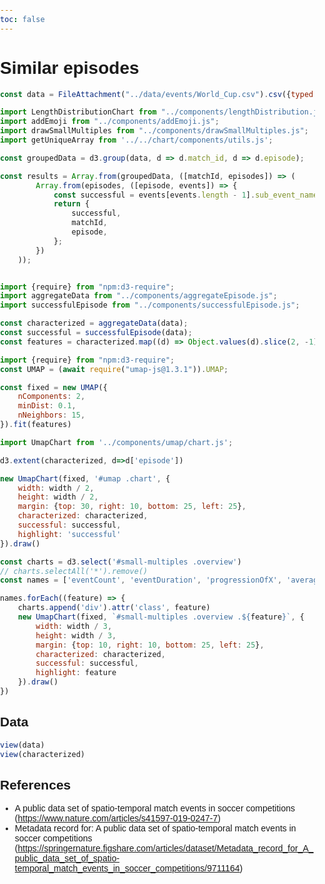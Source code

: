 ```yaml
---
toc: false
---
```


# Similar episodes

```js
const data = FileAttachment("../data/events/World_Cup.csv").csv({typed: true});
```

```js
import LengthDistributionChart from "../components/lengthDistribution.js";
import addEmoji from "../components/addEmoji.js";
import drawSmallMultiples from "../components/drawSmallMultiples.js";
import getUniqueArray from '../../chart/components/utils.js';
```

```js
const groupedData = d3.group(data, d => d.match_id, d => d.episode);

const results = Array.from(groupedData, ([matchId, episodes]) => (
        Array.from(episodes, ([episode, events]) => {
            const successful = events[events.length - 1].sub_event_name === "Corner";
            return {
                successful,
                matchId,
                episode,
            };
        })
    ));
```

```js
```

```js
import {require} from "npm:d3-require";
import aggregateData from "../components/aggregateEpisode.js";
import successfulEpisode from "../components/successfulEpisode.js";
```

```js
const characterized = aggregateData(data);
const successful = successfulEpisode(data);
const features = characterized.map((d) => Object.values(d).slice(2, -1))
```

```js
import {require} from "npm:d3-require";
const UMAP = (await require("umap-js@1.3.1")).UMAP;

const fixed = new UMAP({
    nComponents: 2,
    minDist: 0.1,
    nNeighbors: 15,
}).fit(features)
```

```js
import UmapChart from '../components/umap/chart.js';
```

```js
d3.extent(characterized, d=>d['episode'])
```

```js
new UmapChart(fixed, '#umap .chart', {
    width: width / 2,
    height: width / 2,
    margin: {top: 30, right: 10, bottom: 25, left: 25},
    characterized: characterized,
    successful: successful,
    highlight: 'successful'
}).draw()
```

<div id="umap">
    <div class="chart"></div>
</div>


```js
const charts = d3.select('#small-multiples .overview')
// charts.selectAll('*').remove()
const names = ['eventCount', 'eventDuration', 'progressionOfX', 'averageX', 'averageY', 'hullArea']

names.forEach((feature) => {
    charts.append('div').attr('class', feature)
    new UmapChart(fixed, `#small-multiples .overview .${feature}`, {
        width: width / 3,
        height: width / 3,
        margin: {top: 10, right: 10, bottom: 25, left: 25},
        characterized: characterized,
        successful: successful,
        highlight: feature
    }).draw()
})

```


<div id="small-multiples">
    <div class="overview grid grid-cols-3"></div>
</div>

## Data

```js
view(data)
view(characterized)

```

## References

- A public data set of spatio-temporal match events in soccer competitions (https://www.nature.com/articles/s41597-019-0247-7)
- Metadata record for: A public data set of spatio-temporal match events in soccer competitions (https://springernature.figshare.com/articles/dataset/Metadata_record_for_A_public_data_set_of_spatio-temporal_match_events_in_soccer_competitions/9711164)


<style>
    body, html {
      margin: 0;
      padding: 0;
      height: 100%;
      font-family: Arial, sans-serif;
    }

    .container {
      display: flex;
      height: 100vh;
    }

    .sidebar {
      width: 60%;
      overflow-y: auto;
      padding: 10px;
      background-color: #f8f8f8;
      border-right: 1px solid #ddd;
    }

    .content {
      width: 40%;
      position: relative;
    }

    .detail {
        flex: 1;
        position: fixed;
        top: 100;
        right: 20;
        width: 50%;
        height: 100%;
        padding: 20px;
        background-color: none;
    }

    .table-container {
        position: relative;
        top:400px;
        height: 500px;
        width: 500px;
        overflow-x: auto;
        overflow-y: auto;
        padding: 10px;
    }

    .table {
        width: 100%;
        border-collapse: collapse;
    }

    .table th, .table td {
        border: 1px solid #ddd;
        padding: 8px;
    }

    .table th {
        background-color: #f4f4f4;
        text-align: left;
    }

</style>
